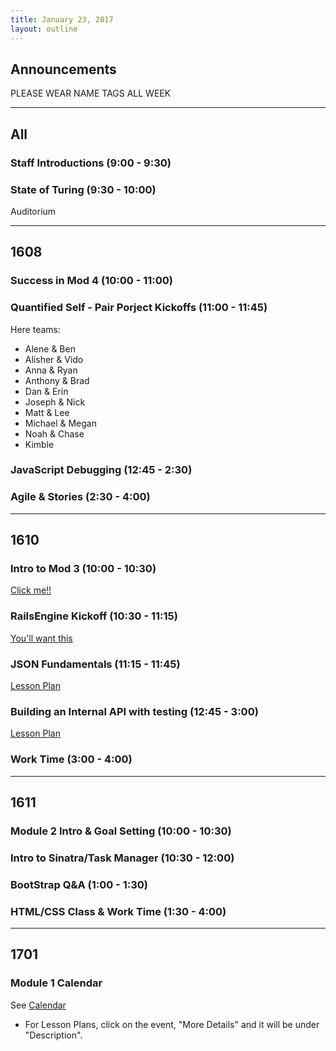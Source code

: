 ```yaml
---
title: January 23, 2017
layout: outline
---
```


## Announcements

PLEASE WEAR NAME TAGS ALL WEEK

***

## All

### Staff Introductions (9:00 - 9:30)

### State of Turing (9:30 - 10:00)

Auditorium

***

## 1608

### Success in Mod 4 (10:00 - 11:00)

### Quantified Self - Pair Porject Kickoffs (11:00 - 11:45)

Here teams:

* Alene & Ben
* Alisher & Vido
* Anna & Ryan
* Anthony & Brad
* Dan & Erin
* Joseph & Nick
* Matt & Lee
* Michael & Megan
* Noah & Chase
* Kimble

### JavaScript Debugging (12:45 - 2:30)

### Agile & Stories (2:30 - 4:00)

***

## 1610

### Intro to Mod 3 (10:00 - 10:30)

[Click me!!](../module3/lessons/intro_mod_three)

### RailsEngine Kickoff (10:30 - 11:15)

[You'll want this](../module3/projects/rails_engine)

### JSON Fundamentals (11:15 - 11:45)

[Lesson Plan](../module3/lessons/json_fundementals)

### Building an Internal API with testing (12:45 - 3:00)

[Lesson Plan](../module3/lessons/building_an_api)

### Work Time (3:00 - 4:00)

***

## 1611

### Module 2 Intro & Goal Setting (10:00 - 10:30)

### Intro to Sinatra/Task Manager (10:30 - 12:00)

### BootStrap Q&A (1:00 - 1:30)

### HTML/CSS Class & Work Time (1:30 - 4:00)

***

## 1701

### Module 1 Calendar

See [Calendar](http://bit.ly/2k6ksyH)

-   For Lesson Plans, click on the event, "More Details" and it will be under "Description".  
